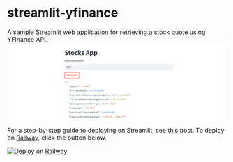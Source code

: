 # streamlit-yfinance
A sample [Streamlit](https://streamlit.io/) web application for retrieving a stock quote using YFinance API.
![streamlit-yfinance](./streamlit-yfinance.png)

For a step-by-step guide to deploying on Streamlit, see [this](https://alphasec.io/build-an-interactive-python-web-app-with-streamlit/) post. To deploy on [Railway](https://railway.app/?referralCode=alphasec), click the button below.

[![Deploy on Railway](https://railway.app/button.svg)](https://railway.app/new/template/3D37W6?referralCode=alphasec)
